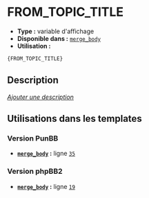 # FROM_TOPIC_TITLE
* __Type :__ variable d'affichage
* __Disponible dans :__ [`merge_body`](../tpl/var/merge_body.md)
* __Utilisation :__

```html
{FROM_TOPIC_TITLE}
```

## Description
[*Ajouter une description*](https://fa-tvars.appspot.com/var/FROM_TOPIC_TITLE)

## Utilisations dans les templates

### Version PunBB
* __[`merge_body`](../tpl/var/merge_body.md#readme) :__ ligne [`35`](../tpl/src/punbb/merge_body.tpl#L35)

### Version phpBB2
* __[`merge_body`](../tpl/var/merge_body.md#readme) :__ ligne [`19`](../tpl/src/subsilver/merge_body.tpl#L19)